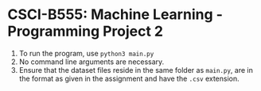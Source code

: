 # CSCI-B555: Machine Learning - Programming Project 2
1. To run the program, use `python3 main.py`
2. No command line arguments are necessary. 
3. Ensure that the dataset files reside in the same folder as `main.py`, are in the format as given in the assignment and have the `.csv` extension.
